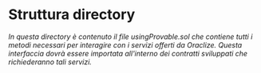 
# Struttura directory

<em>In questa directory è contenuto il file usingProvable.sol che contiene tutti i metodi necessari per interagire con i servizi offerti da Oraclize. Questa interfaccia dovrà essere importata all'interno dei contratti sviluppati che richiederanno tali servizi.</em>